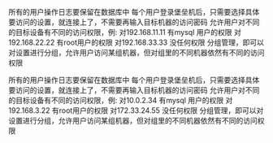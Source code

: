所有的用户操作日志要保留在数据库中
每个用户登录堡垒机后，只需要选择具体要访问的设置，就连接上了，不需要再输入目标机器的访问密码
允许用户对不同的目标设备有不同的访问权限，例:
对192.168.11.11 有mysql 用户的权限
对192.168.22.22 有root用户的权限
对192.168.33.33 没任何权限
分组管理，即可以对设置进行分组，允许用户访问某组机器，但对组里的不同机器依然有不同的访问权限　　


所有的用户操作日志要保留在数据库中
每个用户登录堡垒机后，只需要选择具体要访问的设置，就连接上了，不需要再输入目标机器的访问密码
允许用户对不同的目标设备有不同的访问权限，例:
对10.0.2.34 有mysql 用户的权限
对192.168.3.22 有root用户的权限
对172.33.24.55 没任何权限
分组管理，即可以对设置进行分组，允许用户访问某组机器，但对组里的不同机器依然有不同的访问权限　　
